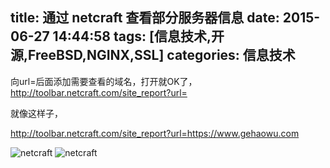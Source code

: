 title: 通过 netcraft 查看部分服务器信息
date: 2015-06-27 14:44:58
tags: [信息技术,开源,FreeBSD,NGINX,SSL]
categories: 信息技术
---

向url=后面添加需要查看的域名，打开就OK了，http://toolbar.netcraft.com/site_report?url=

就像这样子，

http://toolbar.netcraft.com/site_report?url=https://www.gehaowu.com

![netcraft](//dn-nimages.qbox.me/2015/06/netcraft_freebsd.png)
![netcraft](//dn-nimages.qbox.me/2015/06/netcraft_freebsd2.png)